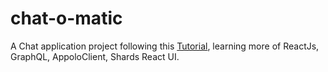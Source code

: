 # chat-o-matic
A Chat application project following this [Tutorial](https://www.youtube.com/watch?v=E3NHd-PkLrQ), learning more of ReactJs, GraphQL, AppoloClient, Shards React UI.
